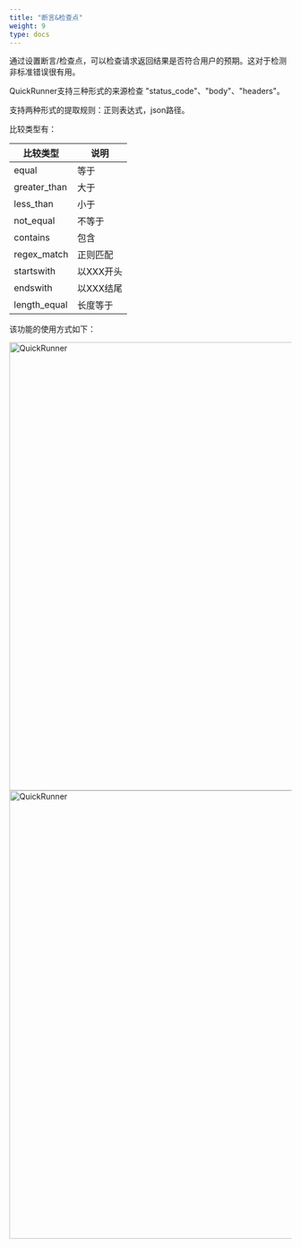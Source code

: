 ```yaml
---
title: "断言&检查点"
weight: 9
type: docs
---
```

通过设置断言/检查点，可以检查请求返回结果是否符合用户的预期。这对于检测非标准错误很有用。

QuickRunner支持三种形式的来源检查 "status_code"、"body"、"headers"。<br/>

支持两种形式的提取规则：正则表达式，json路径。

比较类型有：

|        比较类型 | 说明    |
|   ------------ | --------- |
|   equal        | 等于    |
|   greater_than | 大于    |
|   less_than    | 小于    |
|   not_equal    | 不等于 |
|   contains     | 包含    |
|   regex_match  | 正则匹配 |
|   startswith   | 以XXX开头 |
|   endswith     | 以XXX结尾 |
|   length_equal | 长度等于 |

该功能的使用方式如下：

<img src="/image/QuickRunner/direction/assert-check1.png" alt="QuickRunner" width="800">

<img src="/image/QuickRunner/direction/assert-check2.png" alt="QuickRunner" width="800">
